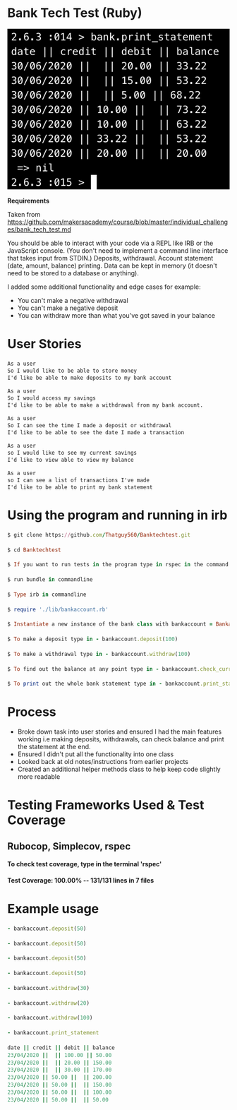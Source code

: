 # Bank Tech Test (Ruby)

![Screenshot](https://raw.githubusercontent.com/Thatguy560/Banktechtest/master/Assets/Screenshot%202020-06-30%20at%2016.59.45.png)

**Requirements**

Taken from https://github.com/makersacademy/course/blob/master/individual_challenges/bank_tech_test.md

You should be able to interact with your code via a REPL like IRB or the JavaScript console. (You don't need to implement a command line interface that takes input from STDIN.)
Deposits, withdrawal.
Account statement (date, amount, balance) printing.
Data can be kept in memory (it doesn't need to be stored to a database or anything).

I added some additional functionality and edge cases for example:
- You can't make a negative withdrawal
- You can't make a negative deposit
- You can withdraw more than what you've got saved in your balance

# User Stories

```
As a user
So I would like to be able to store money
I'd like be able to make deposits to my bank account
```
```
As a user
So I would access my savings
I'd like to be able to make a withdrawal from my bank account.
```
```
As a user
So I can see the time I made a deposit or withdrawal
I'd like to be able to see the date I made a transaction
```
```
As a user
so I would like to see my current savings
I'd like to view able to view my balance
```
```
As a user
so I can see a list of transactions I've made
I'd like to be able to print my bank statement
```

# Using the program and running in irb

```Ruby
$ git clone https://github.com/Thatguy560/Banktechtest.git

$ cd Banktechtest

$ If you want to run tests in the program type in rspec in the command line to check to see if the tests pass or fail and the test coverage.

$ run bundle in commandline

$ Type irb in commandline

$ require './lib/bankaccount.rb'

$ Instantiate a new instance of the bank class with bankaccount = Bankaccount.new

$ To make a deposit type in - bankaccount.deposit(100)

$ To make a withdrawal type in - bankaccount.withdraw(100)

$ To find out the balance at any point type in - bankaccount.check_current_balance

$ To print out the whole bank statement type in - bankaccount.print_statement
```

# Process

- Broke down task into user stories and ensured I had the main features working i.e making deposits, withdrawals, can check balance and print the statement at the end.
- Ensured I didn't put all the functionality into one class
- Looked back at old notes/instructions from earlier projects
- Created an additional helper methods class to help keep code slightly more readable

# Testing Frameworks Used & Test Coverage

  ## Rubocop, Simplecov, rspec

  #### To check test coverage, type in the terminal 'rspec'

  #### Test Coverage:  100.00% -- 131/131 lines in 7 files

# Example usage

```ruby
- bankaccount.deposit(50)

- bankaccount.deposit(50)

- bankaccount.deposit(50)

- bankaccount.deposit(50)

- bankaccount.withdraw(30)

- bankaccount.withdraw(20)

- bankaccount.withdraw(100)

- bankaccount.print_statement

date || credit || debit || balance
23/04/2020 ||  || 100.00 || 50.00
23/04/2020 ||  || 20.00 || 150.00
23/04/2020 ||  || 30.00 || 170.00
23/04/2020 || 50.00 ||  || 200.00
23/04/2020 || 50.00 ||  || 150.00
23/04/2020 || 50.00 ||  || 100.00
23/04/2020 || 50.00 ||  || 50.00
```
